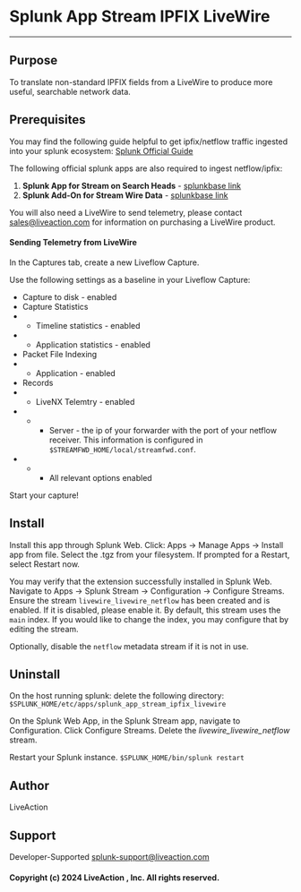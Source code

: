 # Splunk App Stream IPFIX LiveWire
---

## Purpose

To translate non-standard IPFIX fields from a LiveWire to produce more useful, searchable network data.

## Prerequisites

You may find the following guide helpful to get ipfix/netflow traffic ingested into your splunk ecosystem: [Splunk Official Guide](https://www.splunk.com/en_us/blog/tips-and-tricks/splunking-netflow-with-splunk-stream-part-1-getting-netflow-data-into-splunk.html)

The following official splunk apps are also required to ingest netflow/ipfix:
1. **Splunk App for Stream on Search Heads** - [splunkbase link](http://splunkbase.splunk.com/app/1809)
2. **Splunk Add-On for Stream Wire Data** - [splunkbase link](http://splunkbase.splunk.com/app/5234)

You will also need a LiveWire to send telemetry, please contact <sales@liveaction.com> for information on purchasing a LiveWire product.

#### Sending Telemetry from LiveWire

In the Captures tab, create a new Liveflow Capture.

Use the following settings as a baseline in your Liveflow Capture:
- Capture to disk - enabled
- Capture Statistics
- - Timeline statistics - enabled
- - Application statistics - enabled
- Packet File Indexing
- - Application - enabled
- Records
- - LiveNX Telemtry - enabled
- - - Server - the ip of your forwarder with the port of your netflow receiver. This information is configured in `$STREAMFWD_HOME/local/streamfwd.conf`.
- - - All relevant options enabled

Start your capture!

## Install

Install this app through Splunk Web. Click: Apps -> Manage Apps -> Install app from file. Select the .tgz from your filesystem. If prompted for a Restart, select Restart now.

You may verify that the extension successfully installed in Splunk Web. Navigate to Apps -> Splunk Stream -> Configuration -> Configure Streams. Ensure the stream `livewire_livewire_netflow` has been created and is enabled. If it is disabled, please enable it. By default, this stream uses the `main` index. If you would like to change the index, you may configure that by editing the stream.

Optionally, disable the `netflow` metadata stream if it is not in use.

## Uninstall

On the host running splunk: delete the following directory: `$SPLUNK_HOME/etc/apps/splunk_app_stream_ipfix_livewire`

On the Splunk Web App, in the Splunk Stream app, navigate to Configuration. Click Configure Streams. Delete the *livewire_livewire_netflow* stream.

Restart your Splunk instance. `$SPLUNK_HOME/bin/splunk restart`

## Author

LiveAction

## Support

Developer-Supported
<splunk-support@liveaction.com>

#### Copyright (c) 2024 LiveAction , Inc. All rights reserved.